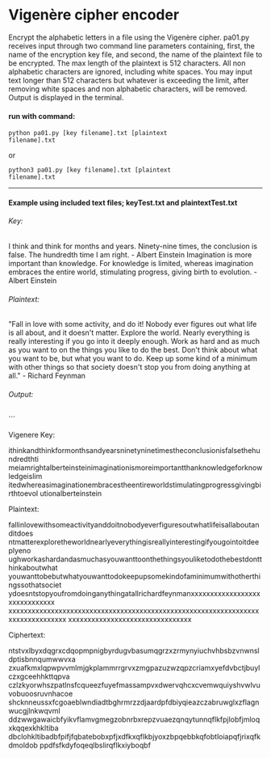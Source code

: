 # Vigenère cipher encoder

Encrypt the alphabetic letters in a file using the Vigenère cipher. pa01.py receives input through two command line parameters containing, first, the name of the encryption key file, and second, the name of the plaintext file to be encrypted. The max length of the plaintext is 512 characters. All non alphabetic characters are ignored, including white spaces. You may input text longer than 512 characters but whatever is exceeding the limit, after removing white spaces and non alphabetic characters, will be removed. Output is displayed in the terminal.

<h4>run with command:</h4>

<code>python pa01.py [key filename].txt [plaintext filename].txt</code>

or

<code>python3 pa01.py [key filename].txt [plaintext filename].txt</code>

---

<h4>Example using included text files; keyTest.txt and plaintextTest.txt</h4>

<h6>Key:</h6>
I think and think for months and years. Ninety-nine times, the conclusion is false. The hundredth time I am right. - Albert Einstein Imagination is more important than knowledge. For knowledge is limited, whereas imagination embraces the entire world, stimulating progress, giving birth to evolution. - Albert Einstein

<h6>Plaintext:</h6>
"Fall in love with some activity, and do it! Nobody ever figures out what life is all about, and it doesn't matter. Explore the world. Nearly everything is really interesting if you go into it deeply enough. Work as hard and as much as you want to on the things you like to do the best. Don't think about what you want to be, but what you want to do. Keep up some kind of a minimum with other things so that society doesn't stop you from doing anything at all." - Richard Feynman

<h6>Output:</h6>
```


Vigenere Key:

ithinkandthinkformonthsandyearsninetyninetimestheconclusionisfalsethehundredthti
meiamrightalberteinsteinimaginationismoreimportantthanknowledgeforknowledgeislim
itedwhereasimaginationembracestheentireworldstimulatingprogressgivingbirthtoevol
utionalberteinstein


Plaintext:

fallinlovewithsomeactivityanddoitnobodyeverfiguresoutwhatlifeisallaboutanditdoes
ntmatterexploretheworldnearlyeverythingisreallyinterestingifyougointoitdeeplyeno
ughworkashardandasmuchasyouwanttoonthethingsyouliketodothebestdontthinkaboutwhat
youwanttobebutwhatyouwanttodokeepupsomekindofaminimumwithotherthingssothatsociet
ydoesntstopyoufromdoinganythingatallrichardfeynmanxxxxxxxxxxxxxxxxxxxxxxxxxxxxxx
xxxxxxxxxxxxxxxxxxxxxxxxxxxxxxxxxxxxxxxxxxxxxxxxxxxxxxxxxxxxxxxxxxxxxxxxxxxxxxxx
xxxxxxxxxxxxxxxxxxxxxxxxxxxxxxxx


Ciphertext:

ntstvxlbyxdqgrxcdqopmpnigbyrdugvbasumqgrzxzrmynyiuchvhbsbzvnwnsldptisbnnqumwwvxa
zxuafkmxlqpwpvvmlmjgkplammrrgrvxzmgpazuzwzqpzcriamxyefdvbctjbuylczxgceehhkttqpva
czlzkyorwhszpatlnsfcqueezfuyefmassampvxdwervqhcxcvemwquiyshvwlvuvobuoosruvnhacoe
shcknneussxfcgoaeblwndiadtbghrmrzzdjaardpfdbiyqieazczabruwglxzflagnwucgjlnkwqvml
ddzwwgawaicbfyikvflamvgmegzobnrbxrepzvuaezqnqytunnqflkfpjlobfjmloqxkqqexkhkltiba
dbclohkltibadbfpifjfqbatebobxpfjxdfkxqflkbjyoxzbpqebbkqfobtloiapqfjrixqfkdmoldob
ppdfsfkdyfoqeqlbslirqflkxiyboqbf

```